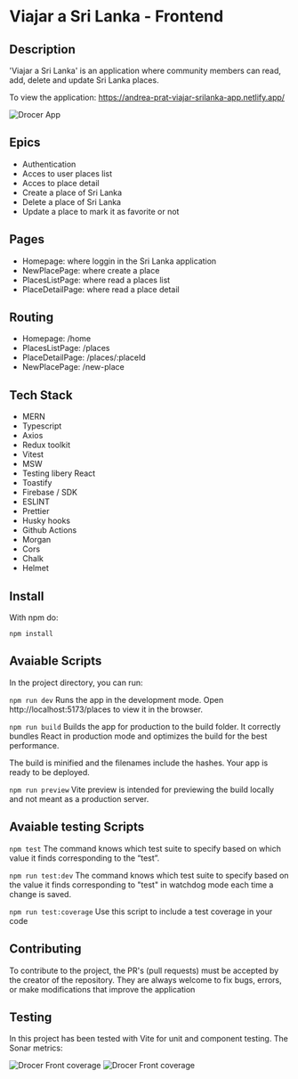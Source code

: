 # Viajar a Sri Lanka - Frontend

## Description

'Viajar a Sri Lanka' is an application where community members can read, add, delete and update Sri Lanka places.

To view the application:
https://andrea-prat-viajar-srilanka-app.netlify.app/

![Drocer App](https://lllfmcmqtrzaksmbsdim.supabase.co/storage/v1/object/sign/sri%20lanka/viajar-srilanka-app.png?token=eyJhbGciOiJIUzI1NiIsInR5cCI6IkpXVCJ9.eyJ1cmwiOiJzcmkgbGFua2EvdmlhamFyLXNyaWxhbmthLWFwcC5wbmciLCJpYXQiOjE2OTYzMjgyMTksImV4cCI6MTcyNzg2NDIxOX0.s0QCqiKgU6odjzLirN33ghTW8q8CTdtsS3S7ViO2gGs&t=2023-10-03T10%3A16%3A59.984Z)

## Epics

- Authentication
- Acces to user places list
- Acces to place detail
- Create a place of Sri Lanka
- Delete a place of Sri Lanka
- Update a place to mark it as favorite or not

## Pages

- Homepage: where loggin in the Sri Lanka application
- NewPlacePage: where create a place
- PlacesListPage: where read a places list
- PlaceDetailPage: where read a place detail

## Routing

- Homepage: /home
- PlacesListPage: /places
- PlaceDetailPage: /places/:placeId
- NewPlacePage: /new-place

## Tech Stack

- MERN
- Typescript
- Axios
- Redux toolkit
- Vitest
- MSW
- Testing libery React
- Toastify
- Firebase / SDK
- ESLINT
- Prettier
- Husky hooks
- Github Actions
- Morgan
- Cors
- Chalk
- Helmet

## Install

With npm do:

`npm install`

## Avaiable Scripts

In the project directory, you can run:

`npm run dev`
Runs the app in the development mode.
Open http://localhost:5173/places to view it in the browser.

`npm run build`
Builds the app for production to the build folder.
It correctly bundles React in production mode and optimizes the build for the best performance.

The build is minified and the filenames include the hashes.
Your app is ready to be deployed.

`npm run preview`
Vite preview is intended for previewing the build locally and not meant as a production server.

## Avaiable testing Scripts

`npm test`
The command knows which test suite to specify based on which value it finds corresponding to the “test”.

`npm run test:dev`
The command knows which test suite to specify based on the value it finds corresponding to "test" in watchdog mode each time a change is saved.

`npm run test:coverage`
Use this script to include a test coverage in your code

## Contributing

To contribute to the project, the PR's (pull requests) must be accepted by the creator of the repository.
They are always welcome to fix bugs, errors, or make modifications that improve the application

## Testing

In this project has been tested with Vite for unit and component testing.
The Sonar metrics:

![Drocer Front coverage](https://lllfmcmqtrzaksmbsdim.supabase.co/storage/v1/object/sign/sri%20lanka/SonarCloud-front.png?token=eyJhbGciOiJIUzI1NiIsInR5cCI6IkpXVCJ9.eyJ1cmwiOiJzcmkgbGFua2EvU29uYXJDbG91ZC1mcm9udC5wbmciLCJpYXQiOjE2OTYzMjc4ODEsImV4cCI6MTcyNzg2Mzg4MX0.inNwMKuVtuLnS4B75ik9flhE3Wv4ZTm71vnyTbqcoPE&t=2023-10-03T10%3A11%3A21.805Z)
![Drocer Front coverage](https://lllfmcmqtrzaksmbsdim.supabase.co/storage/v1/object/sign/sri%20lanka/SonarCloud-front-coverage.png?token=eyJhbGciOiJIUzI1NiIsInR5cCI6IkpXVCJ9.eyJ1cmwiOiJzcmkgbGFua2EvU29uYXJDbG91ZC1mcm9udC1jb3ZlcmFnZS5wbmciLCJpYXQiOjE2OTYzMjc4NzIsImV4cCI6MTcyNzg2Mzg3Mn0.dRm6HYUTyvo72beZCLWpyKOaZ4hn4npNlF827iPM8GA&t=2023-10-03T10%3A11%3A12.860Z)
